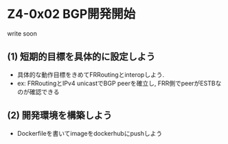 # Z4-0x02 BGP開発開始
write soon

## (1) 短期的目標を具体的に設定しよう
- 具体的な動作目標をきめてFRRoutingとinteropしよう.
- ex: FRRoutingとIPv4 unicastでBGP peerを確立し, FRR側でpeerがESTBなのが確認できる

## (2) 開発環境を構築しよう
- Dockerfileを書いてimageをdockerhubにpushしよう
